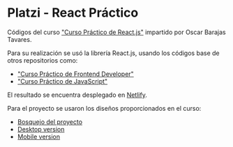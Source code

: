 # Platzi - React Práctico
Códigos del curso ["Curso Práctico de React.js"](https://platzi.com/cursos/react-practico/) impartido por Oscar Barajas Tavares.

Para su realización se usó la librería React.js, usando los códigos base de otros repositorios como:

- ["Curso Práctico de Frontend Developer"](https://platzi.com/cursos/frontend-developer-practico/)
- ["Curso Práctico de JavaScript"](https://platzi.com/cursos/javascript-practico/)

El resultado se encuentra desplegado en [Netlify](https://platzi-reactpractico.netlify.app).

Para el proyecto se usaron los diseños proporcionados en el curso:

- [Bosquejo del proyecto](https://scene.zeplin.io/project/60afeeed20af1378ed046538)
- [Desktop version](https://www.figma.com/proto/bcEVujIzJj5PNIWwF9pP2w/Platzi_YardSale?node-id=3%3A2112&amp%3Bscaling=scale-down&amp%3Bpage-id=0%3A998&amp%3Bstarting-point-node-id=5%3A2808)
- [Mobile version](https://www.figma.com/proto/bcEVujIzJj5PNIWwF9pP2w/Platzi_YardSale?node-id=0%3A684&amp%3Bscaling=scale-down&amp%3Bpage-id=0%3A1&amp%3Bstarting-point-node-id=0%3A719)

